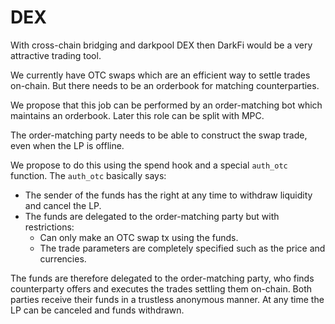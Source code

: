 # DEX

With cross-chain bridging and darkpool DEX then DarkFi would be a very
attractive trading tool.

We currently have OTC swaps which are an efficient way to settle trades
on-chain. But there needs to be an orderbook for matching
counterparties.

We propose that this job can be performed by an order-matching bot
which maintains an orderbook. Later this role can be split with MPC.

The order-matching party needs to be able to construct the swap trade,
even when the LP is offline.

We propose to do this using the spend hook and a special `auth_otc`
function. The `auth_otc` basically says:

* The sender of the funds has the right at any time to withdraw
  liquidity and cancel the LP.
* The funds are delegated to the order-matching party but with
  restrictions:
    * Can only make an OTC swap tx using the funds.
    * The trade parameters are completely specified such as the price
      and currencies.

The funds are therefore delegated to the order-matching party, who
finds counterparty offers and executes the trades settling them
on-chain. Both parties receive their funds in a trustless anonymous
manner. At any time the LP can be canceled and funds withdrawn.

